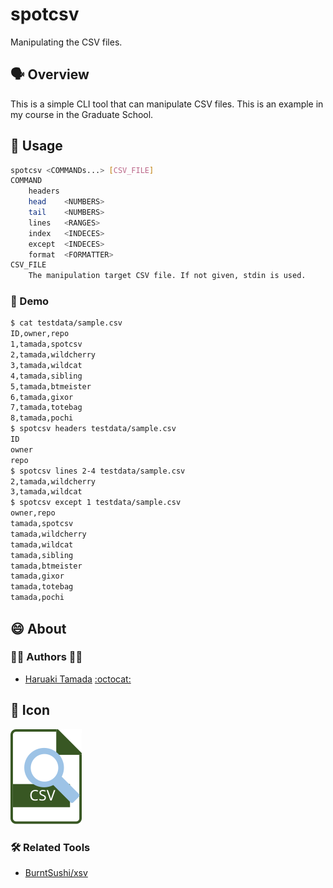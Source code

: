 # spotcsv

Manipulating the CSV files.

## :speaking_head: Overview

This is a simple CLI tool that can manipulate CSV files.
This is an example in my course in the Graduate School.

## :runner: Usage

```sh
spotcsv <COMMANDs...> [CSV_FILE]
COMMAND
    headers
    head    <NUMBERS>
    tail    <NUMBERS>
    lines   <RANGES>
    index   <INDECES>
    except  <INDECES>
    format  <FORMATTER>
CSV_FILE
    The manipulation target CSV file. If not given, stdin is used.
```

### :walking: Demo​

```sh
$ cat testdata/sample.csv
ID,owner,repo
1,tamada,spotcsv
2,tamada,wildcherry
3,tamada,wildcat
4,tamada,sibling
5,tamada,btmeister
6,tamada,gixor
7,tamada,totebag
8,tamada,pochi
$ spotcsv headers testdata/sample.csv
ID
owner
repo
$ spotcsv lines 2-4 testdata/sample.csv
2,tamada,wildcherry
3,tamada,wildcat
$ spotcsv except 1 testdata/sample.csv
owner,repo
tamada,spotcsv
tamada,wildcherry
tamada,wildcat
tamada,sibling
tamada,btmeister
tamada,gixor
tamada,totebag
tamada,pochi
```

## :smile: About

### :man_office_worker: ​Authors :woman_office_worker:

- [Haruaki Tamada](https://tamada.github.io/) [:octocat:](https://github.com/tamada)

## :jack_o_lantern: Icon

![icon](docs/assets/icon.svg)

### :hammer_and_wrench: Related Tools

- [BurntSushi/xsv](https://github.com/BurntSushi/xsv)